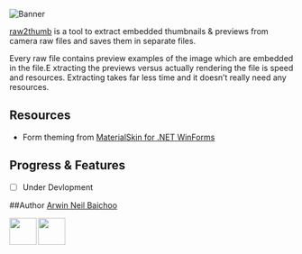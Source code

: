 ![Banner](http://i.imgur.com/kWCrMTa.jpg)

[raw2thumb](https://github.com/arwinneil/raw2thumb) is a tool to extract embedded thumbnails & previews from camera raw files and saves them in separate files. 

Every raw file contains preview examples of the image which are embedded in the file.E xtracting the previews versus actually rendering the file is speed and resources. Extracting takes far less time and it doesn’t really need any resources.

## Resources
- Form theming from [MaterialSkin for .NET WinForms](https://github.com/IgnaceMaes/MaterialSkin)


## Progress & Features
- [ ] Under Devlopment

##Author
[Arwin Neil Baichoo](https://github.com/arwinneil)

<a href="https://www.linkedin.com/in/arwinneil"><img src="http://image.flaticon.com/icons/svg/179/179330.svg" align="left" height="48" width="48" ></a><a href="https://www.instagram.com/arwinneil/"><img src="http://image.flaticon.com/icons/svg/145/145805.svg" align="left" height="48" width="48" ></a>
